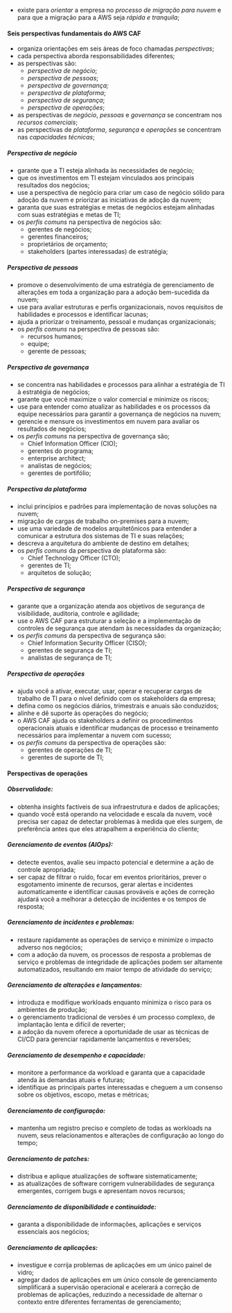 
- existe para *orientar* a empresa no *processo de migração para nuvem* e para que a migração para a AWS seja *rápida e tranquila*;

#### Seis perspectivas fundamentais do AWS CAF

- organiza orientações em seis áreas de foco chamadas *perspectivas*;
- cada perspectiva aborda responsabilidades diferentes;
- as perspectivas são:
	- *perspectiva de negócio*;
	- *perspectiva de pessoas*;
	- *perspectiva de governança;*
	- *perspectiva de plataforma*;
	- *perspectiva de segurança*;
	- *perspectiva de operações*;
- as perspectivas de *negócio*, *pessoas* e *governança* se concentram nos *recursos comerciais*;
- as perspectivas de *plataforma*, *segurança* e *operações* se concentram nas *capacidades técnicas*;

##### Perspectiva de negócio

- garante que a TI esteja alinhada às necessidades de negócio;
- que os investimentos em TI estejam vinculados aos principais resultados dos negócios;
- use a perspectiva de negócio para criar um caso de negócio sólido para adoção da nuvem e priorizar as iniciativas de adoção da nuvem;
- garanta que suas estratégias e metas de negócios estejam alinhadas com suas estratégias e metas de TI;
- os *perfis comuns* na perspectiva de negócios são:
	- gerentes de negócios;
	- gerentes financeiros;
	- proprietários de orçamento;
	- stakeholders (partes interessadas) de estratégia;

##### Perspectiva de pessoas

- promove o desenvolvimento de uma estratégia de gerenciamento de alterações em toda a organização para a adoção bem-sucedida da nuvem;
- use para avaliar estruturas e perfis organizacionais, novos requisitos de habilidades e processos e identificar lacunas;
- ajuda a priorizar o treinamento, pessoal e mudanças organizacionais;
- os *perfis comuns* na perspectiva de pessoas são:
	- recursos humanos;
	- equipe;
	- gerente de pessoas;

##### Perspectiva de governança

- se concentra nas habilidades e processos para alinhar a estratégia de TI à estratégia de negócios;
- garante que você maximize o valor comercial e minimize os riscos;
- use para entender como atualizar as habilidades e os processos da equipe necessários para garantir a governança de negócios na nuvem;
- gerencie e mensure os investimentos em nuvem para avaliar os resultados de negócios;
- os *perfis comuns* na perspectiva de governança são;
	- Chief Information Officer (CIO);
	- gerentes do programa;
	- enterprise architect;
	- analistas de negócios;
	- gerentes de portifólio;

##### Perspectiva da plataforma

- inclui princípios e padrões para implementação de novas soluções na nuvem;
- migração de cargas de trabalho on-premises para a nuvem;
- use uma variedade de modelos arquitetônicos para entender a comunicar a estrutura dos sistemas de TI e suas relações;
- descreva a arquitetura do ambiente de destino em detalhes;
- os *perfis comuns* da perspectiva de plataforma são:
	- Chief Technology Officer (CTO);
	- gerentes de TI;
	- arquitetos de solução;

##### Perspectiva de segurança

- garante que a organização atenda aos objetivos de segurança de visibilidade, auditoria, controle e agilidade;
- use o AWS CAF para estruturar a seleção e a implementação de controles de segurança que atendam às necessidades da organização;
- os *perfis comuns* da perspectiva de segurança são:
	- Chief Information Security Officer (CISO);
	- gerentes de segurança de TI;
	- analistas de segurança de TI;

##### Perspectiva de operações

- ajuda você a ativar, executar, usar, operar e recuperar cargas de trabalho de TI para o nível definido com os stakeholders da empresa;
- defina como os negócios diários, trimestrais e anuais são conduzidos;
- alinhe e dê suporte às operações do negócio;
- o AWS CAF ajuda os stakeholders a definir os procedimentos operacionais atuais e identificar mudanças de processo e treinamento necessários para implementar a nuvem com sucesso;
- os *perfis comuns* da perspectiva de operações são:
	- gerentes de operações de TI;
	- gerentes de suporte de TI;

#### Perspectivas de operações

##### Observalidade:

- obtenha insights factíveis de sua infraestrutura e dados de aplicações;
- quando você está operando na velocidade e escala da nuvem, você precisa ser capaz de detectar problemas à medida que eles surgem, de preferência antes que eles atrapalhem a experiência do cliente;

##### Gerenciamento de eventos (AIOps):

- detecte eventos, avalie seu impacto potencial e determine a ação de controle apropriada;
- ser capaz de filtrar o ruído, focar em eventos prioritários, prever o esgotamento iminente de recursos, gerar alertas e incidentes automaticamente e identificar causas prováveis e ações de correção ajudará você a melhorar a detecção de incidentes e os tempos de resposta;

##### Gerenciamento de incidentes e problemas:

- restaure rapidamente as operações de serviço e minimize o impacto adverso nos negócios;
- com a adoção da nuvem, os processos de resposta a problemas de serviço e problemas de integridade de aplicações podem ser altamente automatizados, resultando em maior tempo de atividade do serviço;

##### Gerenciamento de alterações e lançamentos:

- introduza e modifique workloads enquanto minimiza o risco para os ambientes de produção;
- o gerenciamento tradicional de versões é um processo complexo, de implantação lenta e difícil de reverter;
- a adoção da nuvem oferece a oportunidade de usar as técnicas de CI/CD para gerenciar rapidamente lançamentos e reversões;

##### Gerenciamento de desempenho e capacidade:

- monitore a performance da workload e garanta que a capacidade atenda às demandas atuais e futuras;
- identifique as principais partes interessadas e cheguem a um consenso sobre os objetivos, escopo, metas e métricas;

##### Gerenciamento de configuração:

- mantenha um registro preciso e completo de todas as workloads na nuvem, seus relacionamentos e alterações de configuração ao longo do tempo;

##### Gerenciamento de patches:

- distribua e aplique atualizações de software sistematicamente;
- as atualizações de software corrigem vulnerabilidades de segurança emergentes, corrigem bugs e apresentam novos recursos;

##### Gerenciamento de disponibilidade e continuidade:

- garanta a disponibilidade de informações, aplicações e serviços essenciais aos negócios;

##### Gerenciamento de aplicações:

- investigue e corrija problemas de aplicações em um único painel de vidro;
- agregar dados de aplicações em um único console de gerenciamento simplificará a supervisão operacional e acelerará a correção de problemas de aplicações, reduzindo a necessidade de alternar o contexto entre diferentes ferramentas de gerenciamento;
